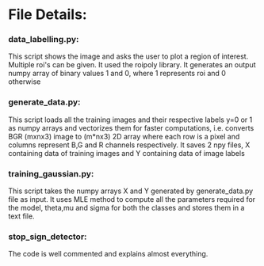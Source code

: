 # File Details:

### data_labelling.py: 
This script shows the image and asks the user to plot a region of interest. Multiple roi's can be given. It used the roipoly library. It generates an output numpy array of binary values 1 and 0, where 1 represents roi and 0 otherwise

### generate_data.py:
This script loads all the training images and their respective labels y=0 or 1 as numpy arrays and vectorizes them for faster computations, i.e. converts BGR (mxnx3) image to (m*nx3) 2D array where each row is a pixel and columns represent B,G and R channels respectively. It saves 2 npy files, X containing data of training images and Y containing data of image labels

### training_gaussian.py:
This script takes the numpy arrays X and Y generated by generate_data.py file as input. It uses MLE method to compute all the parameters required for the model, theta,mu and sigma for both the classes and stores them in a text file.

### stop_sign_detector:
The code is well commented and explains almost everything.
